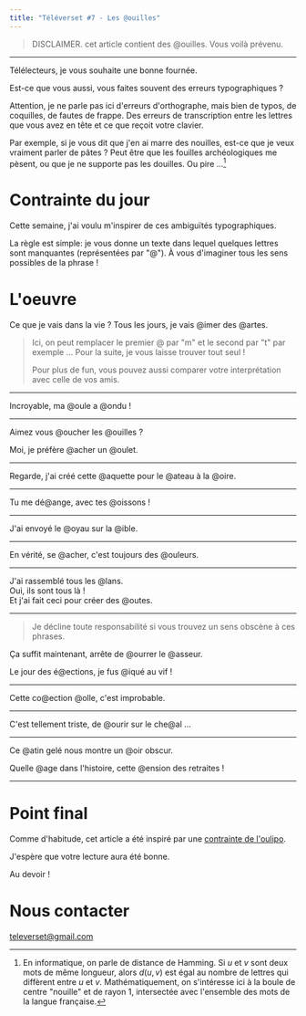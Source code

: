 ```yaml
---
title: "Téléverset #7 - Les @ouilles"
---
```

> DISCLAIMER. cet article contient des @ouilles. Vous voilà prévenu.

---

Télélecteurs, je vous souhaite une bonne fournée.

Est-ce que vous aussi, vous faites souvent des erreurs typographiques ?

Attention, je ne parle pas ici d'erreurs d'orthographe, mais bien de typos, de coquilles, de fautes de frappe. Des erreurs de transcription entre les lettres que vous avez en tête et ce que reçoit votre clavier.


Par exemple, si je vous dit que j'en ai marre des nouilles, est-ce que je veux vraiment parler de pâtes ? Peut être que les fouilles archéologiques me pèsent, ou que je ne supporte pas les douilles. Ou pire ...[^1]

[^1]: En informatique, on parle de distance de Hamming. 
   Si $u$ et $v$ sont deux mots de même longueur, alors $d(u,v)$ est égal au nombre de lettres qui diffèrent entre $u$ et $v$. Mathématiquement, on s'intéresse ici à la boule de centre "nouille" et de rayon 1, intersectée avec l'ensemble des mots de la langue française.

# Contrainte du jour

Cette semaine, j'ai voulu m'inspirer de ces ambiguïtés typographiques.

La règle est simple: je vous donne un texte dans lequel quelques lettres sont manquantes (représentées par "@"). À vous d'imaginer tous les sens possibles de la phrase !


# L'oeuvre

Ce que je vais dans la vie ? Tous les jours, je vais @imer des @artes.

> Ici, on peut remplacer le premier @ par "m" et le second par "t" par exemple ...
> Pour la suite, je vous laisse trouver tout seul !
>
> Pour plus de fun, vous pouvez aussi comparer votre interprétation avec celle de vos amis.

---

Incroyable, ma @oule a @ondu !

---


Aimez vous @oucher les @ouilles ?

Moi, je préfère @acher un @oulet.


---

Regarde, j'ai créé cette @aquette pour le @ateau à la @oire.

---

Tu me dé@ange, avec tes @oissons !

---

J'ai envoyé le @oyau sur la @ible.

---

En vérité, se @acher, c'est toujours des @ouleurs.

---

J'ai rassemblé tous les @lans.  
Oui, ils sont tous là !  
Et j'ai fait ceci pour créer des @outes.  

---

> Je décline toute responsabilité si vous trouvez un sens obscène à ces phrases.

Ça suffit maintenant, arrête de @ourrer le @asseur.

Le jour des é@ections, je fus @iqué au vif !

---

Cette co@ection @olle, c'est improbable.

---

C'est tellement triste, de @ourir sur le che@al ...

---

Ce @atin gelé nous montre un @oir obscur.


Quelle @age dans l'histoire, cette @ension des retraites !

---

# Point final

Comme d'habitude, cet article a été inspiré par une [contrainte de l'oulipo](https://www.oulipo.net/fr/contraintes/contrainte-de-delmas).


J'espère que votre lecture aura été bonne.

Au devoir !


# Nous contacter

televerset@gmail.com
